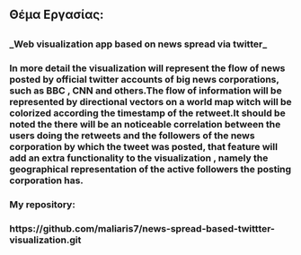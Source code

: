 
<h2>Θέμα Εργασίας:<h2>

<h3>_Web visualization app based on news spread via twitter_<h3>

In more detail the visualization will represent the flow of news posted by official twitter accounts of big news corporations,
such as BBC , CNN and others.The flow of information will be represented by directional vectors on a world map witch will be 
colorized according the timestamp of the retweet.It should be noted the there will be an noticeable correlation between the 
users doing the retweets and the followers of the news corporation by which the tweet was posted, that feature will add an extra
functionality to the visualization , namely the geographical representation of the active followers the posting corporation has.

<h3>My repository:<h3>https://github.com/maliaris7/news-spread-based-twittter-visualization.git
